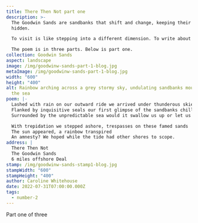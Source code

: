 ```yaml
---
title: There Then Not part one
description: >-
  The Goodwin Sands are sandbanks that shift and change, keeping their secrets
  hidden. 

  To visit is like stepping into a different dimension. To write about the sandbanks demanded so much more than a few lines. 

  The poem is in three parts. Below is part one.
collection: Goodwin Sands
aspect: landscape
image: /img/goodwinw-sands-part-1-blog.jpg
metaImage: /img/goodwinw-sands-part-1-blog.jpg
width: "600"
height: "400"
alt: Rainbow arching across a grey stormy sky, undulating sandbanks moulded by
  the sea
poem: |-
  Lashed with rain on our outward ride we arrived under thunderous skies
  Flanked by inquisitive seals our first glimpse of the sandbanks chilled
  Surrounded by the unpredictable sea would it swallow us up or let us be?

  With trepidation we stepped ashore, trespasses on these famed sands
  The sun appeared, a rainbow transpired
  An amnesty? We hoped while the tide had other shores to scope.
address: |
  There Then Not
  The Goodwin Sands
  6 miles offshore Deal
stamp: /img/goodwinw-sands-stamp1-blog.jpg
stampWidth: "600"
stampHeight: "400"
author: Caroline Whitehouse
date: 2022-07-31T07:00:00.000Z
tags:
  - number-2
---
```

Part one of three